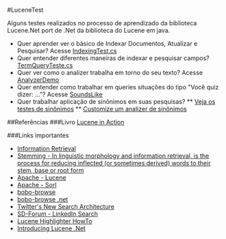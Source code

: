 #LuceneTest

Alguns testes realizados no processo de aprendizado da biblioteca Lucene.Net port de .Net da biblioteca do Lucene em java.

* Quer aprender ver o básico de Indexar Documentos, Atualizar e Pesquisar? Acesse [IndexingTest.cs](LuceneTest/blob/master/src/LuceneStudyTests/LuceneStudyTests/IndexingTeste.cs)
* Quer entender diferentes maneiras de indexar e pesquisar campos? [TermQueryTeste.cs](LuceneTest/blob/master/src/LuceneStudyTests/LuceneStudyTests/TermQueryTeste.cs)
* Quer ver como o analizer trabalha em torno do seu texto? Acesse [AnalyzerDemo](LuceneTest/tree/master/src/LuceneStudyTests/AnlyzerDemo)
* Quer entender como trabalhar em queries situações do tipo "Você quiz dizer: ..."? Acesse [SoundsLike](LuceneTest/tree/master/src/LuceneStudyTests/SoundsLike)
* Quer trabalhar aplicação de sinônimos em suas pesquisas? 
** [Veja os testes de sinônimos](LuceneTest/blob/master/src/LuceneStudyTests/LuceneStudyTests/SynonymAnalyzerTests.cs)
** [Customize um analizer de sinônimos](LuceneTest/tree/master/src/LuceneStudyTests/SynonymAnalyzer)


##Referências
###Livro
[Lucene in Action](http://www.amazon.com/Lucene-Action-Second-Edition-Covers/dp/1933988177/ref=sr_1_1?ie=UTF8&qid=1358455947&sr=8-1&keywords=lucene+in+action)

###Links importantes
* [Information Retrieval](http://en.wikipedia.org/wiki/Information_retrieval) 
* [Stemming - In linguistic morphology and information retrieval, is the process for reducing inflected (or sometimes derived) words to their stem, base or root form](http://en.wikipedia.org/wiki/Stemming)
* [Apache - Lucene](http://lucene.apache.org/core/)
* [Apache - Sorl](http://lucene.apache.org/solr/)
* [bobo-browse](http://code.google.com/p/bobo-browse/)
* [bobo-browse .net](http://bobo.codeplex.com/)
* [Twitter's New Search Architecture](http://engineering.twitter.com/2010/10/twitters-new-search-architecture.html)
* [SD-Forum - LinkedIn Search](https://docs.google.com/presentation/d/1cyz5__ts3w7WtAd_aKuLT8WmZFeBE-_OLA41Zq7eduU/edit#slide=id.i0)
* [Lucene Highlighter HowTo](http://hrycan.com/2009/10/25/lucene-highlighter-howto/)
* [Introducing Lucene .Net](http://www.codeproject.com/Articles/29755/Introducing-Lucene-Net)

